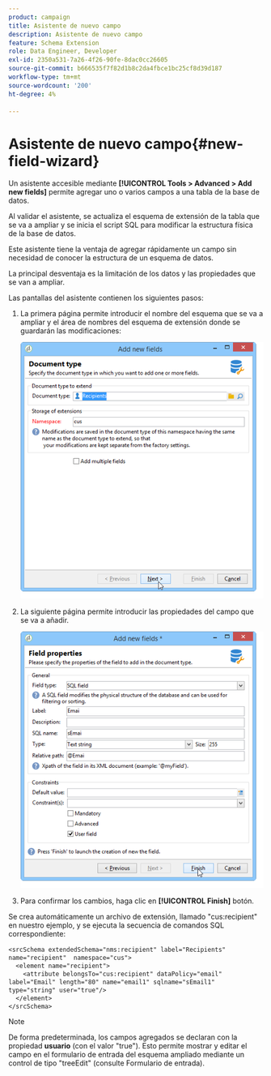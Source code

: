 ```yaml
---
product: campaign
title: Asistente de nuevo campo
description: Asistente de nuevo campo
feature: Schema Extension
role: Data Engineer, Developer
exl-id: 2350a531-7a26-4f26-90fe-8dac0cc26605
source-git-commit: b666535f7f82d1b8c2da4fbce1bc25cf8d39d187
workflow-type: tm+mt
source-wordcount: '200'
ht-degree: 4%

---
```


# Asistente de nuevo campo{#new-field-wizard}


Un asistente accesible mediante **[!UICONTROL Tools > Advanced > Add new fields]** permite agregar uno o varios campos a una tabla de la base de datos.

Al validar el asistente, se actualiza el esquema de extensión de la tabla que se va a ampliar y se inicia el script SQL para modificar la estructura física de la base de datos.

Este asistente tiene la ventaja de agregar rápidamente un campo sin necesidad de conocer la estructura de un esquema de datos.

La principal desventaja es la limitación de los datos y las propiedades que se van a ampliar.

Las pantallas del asistente contienen los siguientes pasos:

1. La primera página permite introducir el nombre del esquema que se va a ampliar y el área de nombres del esquema de extensión donde se guardarán las modificaciones:

   ![](assets/d_ncs_integration_schema_addfield.png)

1. La siguiente página permite introducir las propiedades del campo que se va a añadir.

   ![](assets/d_ncs_integration_schema_addfield2.png)

1. Para confirmar los cambios, haga clic en **[!UICONTROL Finish]** botón.

Se crea automáticamente un archivo de extensión, llamado &quot;cus:recipient&quot; en nuestro ejemplo, y se ejecuta la secuencia de comandos SQL correspondiente:

```
<srcSchema extendedSchema="nms:recipient" label="Recipients" name="recipient"  namespace="cus">  
  <element name="recipient">    
    <attribute belongsTo="cus:recipient" dataPolicy="email" label="Email" length="80" name="email1" sqlname="sEmail1" type="string" user="true"/>  
  </element>
</srcSchema>
```

>[!NOTE]
>
>De forma predeterminada, los campos agregados se declaran con la propiedad **usuario** (con el valor &quot;true&quot;). Esto permite mostrar y editar el campo en el formulario de entrada del esquema ampliado mediante un control de tipo &quot;treeEdit&quot; (consulte Formulario de entrada).
